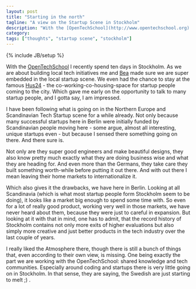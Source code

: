 ```yaml
---
layout: post
title: "Starting in the north"
tagline: "A view on the Startup Scene in Stockholm"
description: "With the [OpenTechSchool](http://www.opentechschool.org) I recently spend ten days in Stockholm. As we are about building local tech initiatives me and [Bea](http://beatricemartini.it) made sure we are super embedded in the local startup scene. We even had the chance to stay at the famous [Hus24](http://hus24.org/) - the co-working-co-housing-space for startup people coming to the city. Which gave me early on the opportunity to talk to many startup people, and I gotta say, I am impressed."
category: 
tags: ["thoughts", "startup scene", "stockholm"]
---
```

{% include JB/setup %}

With the [OpenTechSchool](http://www.opentechschool.org) I recently spend ten days in Stockholm. As we are about building local tech initiatives me and [Bea](http://beatricemartini.it) made sure we are super embedded in the local startup scene. We even had the chance to stay at the famous [Hus24](http://hus24.org/) - the co-working-co-housing-space for startup people coming to the city. Which gave me early on the opportunity to talk to many startup people, and I gotta say, I am impressed.

I have been following what is going on in the Northern Europe and Scandinavian Tech Startup scene for a while already. Not only because many successful startups here in Berlin were initially funded by Scandinavian people moving here - some argue, almost all interesting, unique startups even - but because I sensed there something going on there. And there sure is.

Not only are they super good engineers and make beautiful designs, they also know pretty much exactly what they are doing business wise and what they are heading for. And even more than the Germans, they take care they built something worth-while before putting it out there. And with out there I mean leaving their home markets to internationalize it.

Which also gives it the drawbacks, we have here in Berlin. Looking at all Scandinavia (which is what most startup people form Stockholm seem to be doing), it looks like a market big enough to spend some time with. So even for a lot of really good product, working very well in those markets, we have never heard about them, because they were just to careful in expansion. But looking at it with that in mind, one has to admit, that the record history of Stockholm contains not only more exits of higher evaluations but also simply more creative and just better products in the tech industry over the last couple of years.

I really liked the Atmosphere there, though there is still a bunch of things that, even according to their own view, is missing. One being exactly the part we are working with the OpenTechSchool: shared knowledge and tech communities. Especially around coding and startups there is very little going on in Stockholm. In that sense, they are saying, the Swedish are just starting to melt ;) .